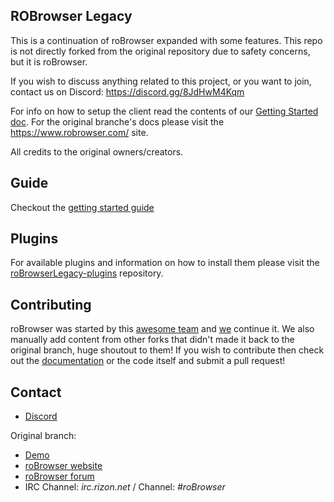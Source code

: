 ## ROBrowser Legacy
This is a continuation of roBrowser expanded with some features. This repo is not directly forked from the original repository due to safety concerns, but it is roBrowser.

If you wish to discuss anything related to this project, or you want to join, contact us on Discord: https://discord.gg/8JdHwM4Kqm

For info on how to setup the client read the contents of our [Getting Started doc](https://github.com/MrAntares/roBrowserLegacy/blob/master/doc/Start.md). For the original branche's docs please visit the https://www.robrowser.com/ site.

All credits to the original owners/creators.

## Guide
Checkout the [getting started guide](https://github.com/MrAntares/roBrowserLegacy/blob/master/doc/Start.md)

## Plugins
For available plugins and information on how to install them please visit the [roBrowserLegacy-plugins](https://github.com/MrAntares/roBrowserLegacy-plugins) repository.

## Contributing

roBrowser was started by this [awesome team](https://github.com/vthibault/roBrowser/graphs/contributors) and [we](https://github.com/MrAntares/roBrowserLegacy/graphs/contributors) continue it. We also manually add content from other forks that didn't made it back to the original branch, huge shoutout to them! If you wish to contribute then check out the [documentation](http://www.robrowser.com/getting-started#API) or the code itself and submit a pull request!

## Contact

* [Discord](https://discord.gg/8JdHwM4Kqm)

Original branch:
* [Demo](http://demo.robrowser.com/)
* [roBrowser website](http://www.robrowser.com/)
* [roBrowser forum](http://forum.robrowser.com/)
* IRC Channel: *irc.rizon.net* / Channel: *#roBrowser*

